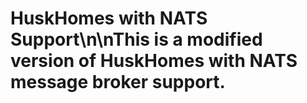 # HuskHomes with NATS Support\n\nThis is a modified version of HuskHomes with NATS message broker support.
